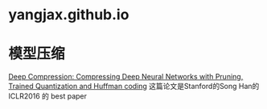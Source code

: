 # yangjax.github.io
模型压缩
=======

[Deep Compression: Compressing Deep Neural Networks with Pruning, Trained Quantization and Huffman coding](https://arxiv.org/abs/1510.00149)
    这篇论文是Stanford的Song Han的 ICLR2016 的 best paper
